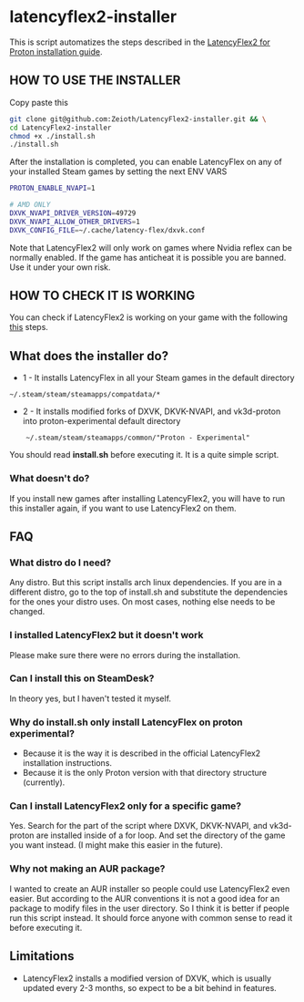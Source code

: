 
# latencyflex2-installer
This is script automatizes the steps described in the
[LatencyFlex2 for Proton installation guide](https://lfx2.ishitatsuy.uk/shim/building.html).

## HOW TO USE THE INSTALLER
Copy paste this
``` sh
git clone git@github.com:Zeioth/LatencyFlex2-installer.git && \
cd LatencyFlex2-installer
chmod +x ./install.sh
./install.sh
```

After the installation is completed, you can enable LatencyFlex on any of your installed Steam games by setting the next ENV VARS

``` sh
PROTON_ENABLE_NVAPI=1

# AMD ONLY
DXVK_NVAPI_DRIVER_VERSION=49729
DXVK_NVAPI_ALLOW_OTHER_DRIVERS=1
DXVK_CONFIG_FILE=~/.cache/latency-flex/dxvk.conf
```

Note that LatencyFlex2 will only work on games where Nvidia reflex can be normally enabled. If the game has anticheat it is possible you are banned. Use it under your own risk.

## HOW TO CHECK IT IS WORKING
You can check if LatencyFlex2 is working on your game with the following [this](https://lfx2.ishitatsuy.uk/shim/installing.html#enabling-or-disabling-explicit-latency-markers) steps.



## What does the installer do?

* 1 - It installs LatencyFlex in all your Steam games in the default directory
```
~/.steam/steam/steamapps/compatdata/*
```
* 2 - It installs modified forks of DXVK, DKVK-NVAPI, and vk3d-proton into
  proton-experimental default directory
```
    ~/.steam/steam/steamapps/common/"Proton - Experimental"
```
You should read **install.sh** before executing it. It is a quite simple script.

### What doesn't do?

If you install new games after installing LatencyFlex2, you will have to run
this installer again, if you want to use LatencyFlex2 on them.



## FAQ

### What distro do I need?
Any distro. But this script installs arch linux dependencies.
If you are in a different distro, go to the top of install.sh and substitute
the dependencies for the ones your distro uses. On most cases, nothing else
needs to be changed.

### I installed LatencyFlex2 but it doesn't work
Please make sure there were no errors during the installation.

### Can I install this on SteamDesk?
In theory yes, but I haven't tested it myself.

### Why do install.sh only install LatencyFlex on proton experimental?

* Because it is the way it is described in the official LatencyFlex2
  installation instructions.
* Because it is the only Proton version with that directory structure (currently).

### Can I install LatencyFlex2 only for a specific game?
Yes. Search for the part of the script where DXVK, DKVK-NVAPI, and vk3d-proton are installed inside of a for loop. And set the directory of the game you want instead. (I might make this easier in the future).

### Why not making an AUR package?
I wanted to create an AUR installer so people could use LatencyFlex2 even
easier. But according to the AUR conventions it is not a good idea for an
package to modify files in the user directory. So I think it is better if
people run this script instead. It should force anyone with common sense to
read it before executing it.

## Limitations

* LatencyFlex2 installs a modified version of DXVK, which is usually updated
every 2-3 months, so expect to be a bit behind in features.
